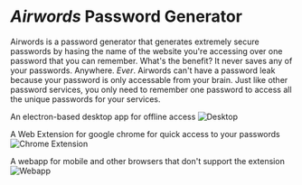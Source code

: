 # *Airwords* Password Generator

Airwords is a password generator that generates extremely secure passwords by hasing the name of the website you're accessing over one password that you can remember. What's the benefit? It never saves any of your passwords. Anywhere. *Ever*. Airwords can't have a password leak because your password is only accessable from your brain. Just like other password services, you only need to remember one password to access all the unique passwords for your services.

An electron-based desktop app for offline access
![Desktop](desktop.png)

A Web Extension for google chrome for quick access to your passwords
![Chrome Extension](extension.png)

A webapp for mobile and other browsers that don't support the extension
![Webapp](webapp.png)
